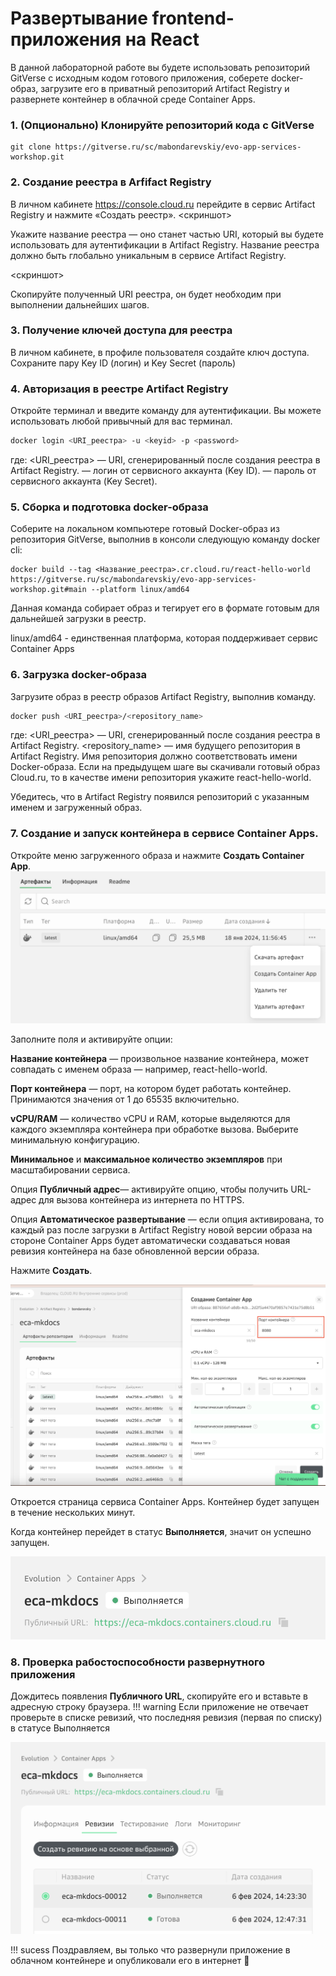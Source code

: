 # Развертывание frontend-приложения на React

В данной лабораторной работе вы будете использовать репозиторий GitVerse с исходным кодом готового приложения, соберете docker-образ, загрузите его в приватный репозиторий Artifact Registry и развернете контейнер в облачной среде Container Apps.

### 1. (Опционально) Клонируйте репозиторий кода c GitVerse

```
git clone https://gitverse.ru/sc/mabondarevskiy/evo-app-services-workshop.git
``` 

### 2. Создание реестра в Arfifact Registry
В личном кабинете https://console.cloud.ru перейдите в сервис Artifact Registry и нажмите «Создать реестр».
<скриншот>

Укажите название реестра — оно станет частью URI, который вы будете использовать для аутентификации в Artifact Registry. Название реестра должно быть глобально уникальным в сервисе Artifact Registry. 

<скриншот>

Скопируйте полученный URI реестра, он будет необходим при выполнении дальнейших шагов. 

### 3. Получение ключей доступа для реестра
В личном кабинете, в профиле пользователя создайте ключ доступа. Сохраните пару Key ID (логин) и Key Secret (пароль) 

### 4. Авторизация в реестре Artifact Registry 
Откройте терминал и введите команду для аутентификации. Вы можете использовать любой привычный для вас терминал.

```bash
docker login <URI_реестра> -u <keyid> -p <password>
```
где: 
<URI_реестра> — URI, сгенерированный после создания реестра в Artifact Registry.
<keyid> — логин от сервисного аккаунта (Key ID).
<password> — пароль от сервисного аккаунта (Key Secret).


### 5. Сборка и подготовка docker-образа

Cоберите на локальном компьютере готовый Docker-образ из репозитория GitVerse, выполнив в консоли следующую команду docker cli: 
```shell
docker build --tag <Название_реестра>.cr.cloud.ru/react-hello-world https://gitverse.ru/sc/mabondarevskiy/evo-app-services-workshop.git#main --platform linux/amd64
```
Данная команда собирает образ и тегирует его в формате готовым для дальнейшей загрузки в реестр.

linux/amd64 - единственная платформа, которая поддерживает сервис Container Apps

### 6. Загрузка docker-образа
Загрузите образ в реестр образов Artifact Registry, выполнив команду.
```bash
docker push <URI_реестра>/<repository_name>
```

где: 
<URI_реестра> — URI, сгенерированный после создания реестра в Artifact Registry.
<repository_name> — имя будущего репозитория в Artifact Registry. 
Имя репозитория должно соответствовать имени Docker-образа. Если на предыдущем шаге вы скачивали готовый образ Cloud.ru, то в качестве имени репозитория укажите react-hello-world.

Убедитесь, что в Artifact Registry появился репозиторий с указанным именем и загруженный образ.

### 7. Создание и запуск контейнера в сервисе Container Apps.
Откройте меню загруженного образа и нажмите **Создать Container App**. 
![revision-running](images/run_from_ar.png)


Заполните поля и активируйте опции:

**Название контейнера** — произвольное название контейнера, может совпадать с именем образа — например, react-hello-world.


**Порт контейнера** — порт, на котором будет работать контейнер.
Принимаются значения от 1 до 65535 включительно.


**vCPU/RAM** — количество vCPU и RAM, которые выделяются для каждого экземпляра контейнера при обработке вызова. Выберите минимальную конфигурацию.

**Минимальное** и **максимальное количество экземпляров** при масштабировании сервиса. 

Опция **Публичный адрес**— активируйте опцию, чтобы получить URL-адрес для вызова контейнера из интернета по HTTPS.

Опция **Автоматическое развертывание** — если опция активирована, то каждый раз после загрузки в Artifact Registry новой версии образа на стороне Container Apps будет автоматически создаваться новая ревизия контейнера на базе обновленной версии образа.

Нажмите **Создать**.

![run_from_ar_form](images/run_from_ar_form.png)

Откроется страница сервиса Container Apps. 
Контейнер будет запущен в течение нескольких минут.

Когда контейнер перейдет в статус **Выполняется**, значит он успешно запущен.

![revision-running](images/ca_running.png)


### 8. Проверка рабостоспособности развернутного приложения
Дождитесь появления **Публичного URL**, скопируйте его и вставьте в адресную строку браузера.
!!! warning
    Если приложение не отвечает проверьте в списке ревизий, что последняя ревизия (первая по списку) в статусе Выполняется

![revision-running](images/revision_running.png)
    
!!! sucess
    Поздравляем, вы только что развернули приложение в облачном контейнере и опубликовали его в интернет 🙌 
